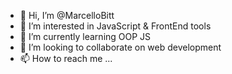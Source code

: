 - 👋 Hi, I’m @MarcelloBitt
- 👀 I’m interested in JavaScript & FrontEnd tools
- 🌱 I’m currently learning OOP JS
- 💞️ I’m looking to collaborate on web development
- 📫 How to reach me ...

<!---
MarcelloBitt/MarcelloBitt is a ✨ special ✨ repository because its `README.md` (this file) appears on your GitHub profile.
You can click the Preview link to take a look at your changes.
--->
